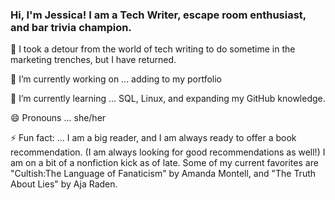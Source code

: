 ### Hi, I'm Jessica! I am a Tech Writer, escape room enthusiast, and bar trivia champion. 

💬 I took a detour from the world of tech writing to do sometime in the marketing trenches, but I have returned. 

🔭 I’m currently working on ... adding to my portfolio 

🌱 I’m currently learning ... SQL, Linux, and expanding my GitHub knowledge. 

😄 Pronouns ... she/her

⚡ Fun fact: ... I am a big reader, and I am always ready to offer a book recommendation. (I am always looking for good recommendations as well!) I am on a bit of a nonfiction kick as of late. Some of my current favorites are "Cultish:The Language of Fanaticism" by Amanda Montell, and "The Truth About Lies" by Aja Raden. 

<!--
**jessjrogers/jessjrogers** is a ✨ _special_ ✨ repository because its `README.md` (this file) appears on your GitHub profile.

Here are some ideas to get you started:

- 🔭 I’m currently working on ...
- 🌱 I’m currently learning ...
- 👯 I’m looking to collaborate on ...
- 🤔 I’m looking for help with ...
- 💬 Ask me about ...
- 📫 How to reach me: ...
- 😄 Pronouns: ...
- ⚡ Fun fact: ...
-->
